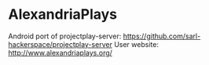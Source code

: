 # AlexandriaPlays
Android port of projectplay-server: https://github.com/sarl-hackerspace/projectplay-server
User website: http://www.alexandriaplays.org/
